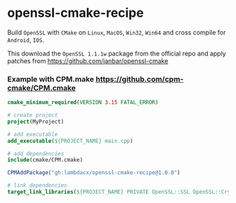 # openssl-cmake-recipe

Build `OpenSSL` with `CMake` on `Linux`, `MacOS`, `Win32`, `Win64` and cross compile for `Android`, `IOS`.

This download the `OpenSSL 1.1.1w` package from the official repo and apply patches from https://github.com/janbar/openssl-cmake



### Example with CPM.make https://github.com/cpm-cmake/CPM.cmake

```cmake
cmake_minimum_required(VERSION 3.15 FATAL_ERROR)

# create project
project(MyProject)

# add executable
add_executable(${PROJECT_NAME} main.cpp)

# add dependencies
include(cmake/CPM.cmake)

CPMAddPackage("gh:lambdacx/openssl-cmake-recipe@1.0.0")

# link dependencies
target_link_libraries(${PROJECT_NAME} PRIVATE OpenSSL::SSL OpenSSL::Crypto OpenSSL::applink)
```

